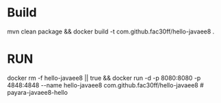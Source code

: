 # Build
mvn clean package && docker build -t com.github.fac30ff/hello-javaee8 .

# RUN

docker rm -f hello-javaee8 || true && docker run -d -p 8080:8080 -p 4848:4848 --name hello-javaee8 com.github.fac30ff/hello-javaee8 # payara-javaee8-hello
